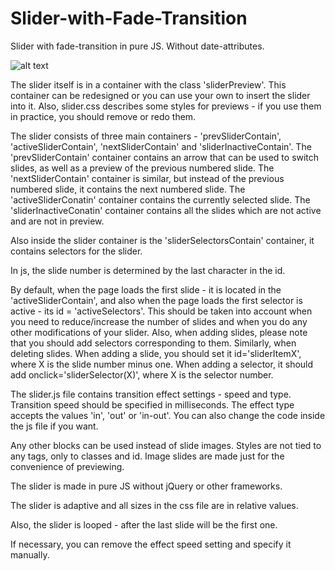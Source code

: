 # Slider-with-Fade-Transition
Slider with fade-transition in pure JS. Without date-attributes.

![alt text](https://i.ibb.co/FBdh9Mx/h6yhl-Sp-Ao-NM.jpg)

The slider itself is in a container with the class 'sliderPreview'. This container can be redesigned or you can use your own to insert the slider into it. Also, slider.css describes some styles for previews - if you use them in practice, you should remove or redo them.

The slider consists of three main containers - 'prevSliderContain', 'activeSliderContain', 'nextSliderContain' and 'sliderInactiveContain'. The 'prevSliderContain' container contains an arrow that can be used to switch slides, as well as a preview of the previous numbered slide. The 'nextSliderContain' container is similar, but instead of the previous numbered slide, it contains the next numbered slide. The 'activeSliderConatin' container contains the currently selected slide. The 'sliderInactiveConatin' container contains all the slides which are not active and are not in preview.

Also inside the slider container is the 'sliderSelectorsContain' container, it contains selectors for the slider.

In js, the slide number is determined by the last character in the id.

By default, when the page loads the first slide - it is located in the 'activeSliderContain', and also when the page loads the first selector is active - its id = 'activeSelectors'. This should be taken into account when you need to reduce/increase the number of slides and when you do any other modifications of your slider. Also, when adding slides, please note that you should add selectors corresponding to them. Similarly, when deleting slides. When adding a slide, you should set it id='sliderItemX', where X is the slide number minus one. When adding a selector, it should add onclick='sliderSelector(X)', where X is the selector number.

The slider.js file contains transition effect settings - speed and type. Transition speed should be specified in milliseconds. The effect type accepts the values 'in', 'out' or 'in-out'. You can also change the code inside the js file if you want.

Any other blocks can be used instead of slide images. Styles are not tied to any tags, only to classes and id. Image slides are made just for the convenience of previewing.

The slider is made in pure JS without jQuery or other frameworks.

The slider is adaptive and all sizes in the css file are in relative values.

Also, the slider is looped - after the last slide will be the first one.

If necessary, you can remove the effect speed setting and specify it manually.
